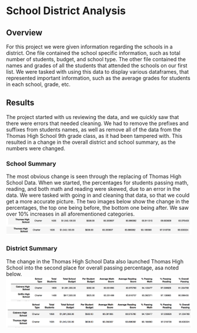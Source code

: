 # School District Analysis 
## Overview
For this project we were given information regarding the schools in a district. One file contained the school specific information, such as total number of students, budget, and school type. The other file contained the names and grades of all the students that attended the schools on our first list. We were tasked with using this data to display various dataframes, that represented important information, such as the average grades for students in each school, grade, etc. 
## Results
The project started with us reviewing the data, and we quickly saw that there were errors that needed cleaning. We had to remove the prefixes and suffixes from students names, as well as remove all of the data from the Thomas High School 9th grade class, as it had been tampered with. This resulted in a change in the overall district and school summary, as the numbers were changed. 
### School Summary
The most obvious change is seen through the replacing of Thomas High School Data. When we started, the percentages for students passing math, reading, and both math and reading were skewed, due to an error in the data. We were tasked with going in and cleaning that data, so that we could get a more accurate picture. The two images below show the change in the percentages, the top one being before, the bottom one being after. We saw over 10% increases in all aforementioned categories. 
![Before Cleaning Data](After1.png)
![After Cleaning Data](Before1.png)
### District Summary
The change in the Thomas High School Data also launched Thomas High School into the second place for overall passing percentage, asa noted below. 
![Before Cleaning 2ndData](Before2.png)
![After Cleaning 2ndData](After2.png)
